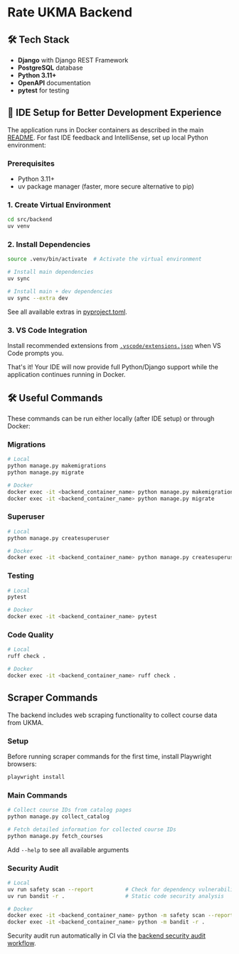 # Rate UKMA Backend

## 🛠️ Tech Stack

- **Django** with Django REST Framework
- **PostgreSQL** database
- **Python 3.11+**
- **OpenAPI** documentation
- **pytest** for testing

## 🚀 IDE Setup for Better Development Experience

The application runs in Docker containers as described in the main [README](../../README.md). For fast IDE feedback and IntelliSense, set up local Python environment:

### Prerequisites

- Python 3.11+
- uv package manager (faster, more secure alternative to pip)

### 1. Create Virtual Environment

```bash
cd src/backend
uv venv
```

### 2. Install Dependencies

```bash
source .venv/bin/activate  # Activate the virtual environment

# Install main dependencies
uv sync 

# Install main + dev dependencies
uv sync --extra dev
```

See all available extras in [pyproject.toml](./pyproject.toml).

### 3. VS Code Integration

Install recommended extensions from [`.vscode/extensions.json`](../../.vscode/extensions.json) when VS Code prompts you.

That's it! Your IDE will now provide full Python/Django support while the application continues running in Docker.

## 🛠️ Useful Commands

These commands can be run either locally (after IDE setup) or through Docker:

### Migrations

```bash
# Local
python manage.py makemigrations
python manage.py migrate

# Docker
docker exec -it <backend_container_name> python manage.py makemigrations
docker exec -it <backend_container_name> python manage.py migrate
```

### Superuser

```bash
# Local
python manage.py createsuperuser

# Docker
docker exec -it <backend_container_name> python manage.py createsuperuser
```

### Testing

```bash
# Local
pytest

# Docker
docker exec -it <backend_container_name> pytest
```

### Code Quality

```bash
# Local
ruff check .

# Docker
docker exec -it <backend_container_name> ruff check .
```

## Scraper Commands

The backend includes web scraping functionality to collect course data from UKMA.

### Setup

Before running scraper commands for the first time, install Playwright browsers:

```bash
playwright install
```

### Main Commands

```bash
# Collect course IDs from catalog pages
python manage.py collect_catalog

# Fetch detailed information for collected course IDs
python manage.py fetch_courses
```

Add `--help` to see all available arguments

### Security Audit

```bash
# Local
uv run safety scan --report          # Check for dependency vulnerabilities
uv run bandit -r .                   # Static code security analysis

# Docker
docker exec -it <backend_container_name> python -m safety scan --report
docker exec -it <backend_container_name> python -m bandit -r .
```

Security audit run automatically in CI via the [backend security audit workflow](../../.github/workflows/backend-audit.yml).
